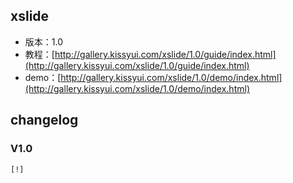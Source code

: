 ## xslide

* 版本：1.0
* 教程：[http://gallery.kissyui.com/xslide/1.0/guide/index.html](http://gallery.kissyui.com/xslide/1.0/guide/index.html)
* demo：[http://gallery.kissyui.com/xslide/1.0/demo/index.html](http://gallery.kissyui.com/xslide/1.0/demo/index.html)

## changelog

### V1.0

    [!]


